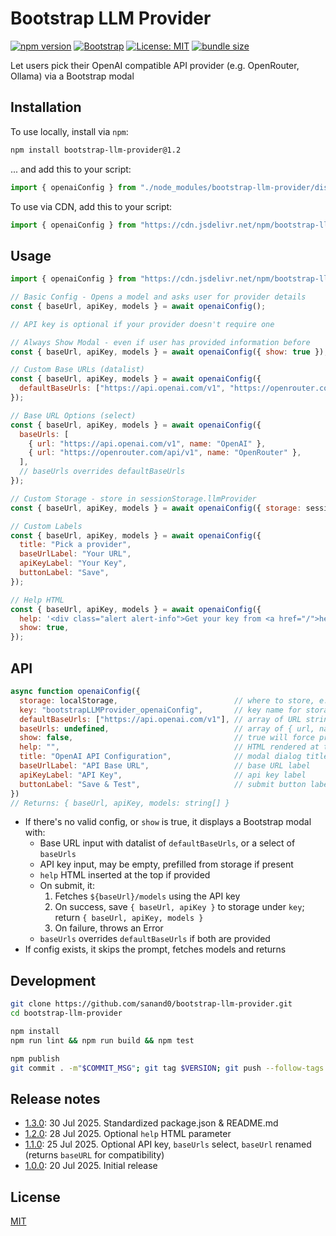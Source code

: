 # Bootstrap LLM Provider

[![npm version](https://img.shields.io/npm/v/bootstrap-llm-provider.svg)](https://www.npmjs.com/package/bootstrap-llm-provider)
[![Bootstrap](https://img.shields.io/badge/Framework-Bootstrap%205-7952b3)](https://getbootstrap.com/)
[![License: MIT](https://img.shields.io/badge/License-MIT-yellow.svg)](https://opensource.org/licenses/MIT)
[![bundle size](https://img.shields.io/bundlephobia/minzip/bootstrap-llm-provider)](https://bundlephobia.com/package/bootstrap-llm-provider)

Let users pick their OpenAI compatible API provider (e.g. OpenRouter, Ollama) via a Bootstrap modal

## Installation

To use locally, install via `npm`:

```bash
npm install bootstrap-llm-provider@1.2
```

... and add this to your script:

```js
import { openaiConfig } from "./node_modules/bootstrap-llm-provider/dist/bootstrap-llm-provider.js";
```

To use via CDN, add this to your script:

```js
import { openaiConfig } from "https://cdn.jsdelivr.net/npm/bootstrap-llm-provider@1.2";
```

## Usage

```js
import { openaiConfig } from "https://cdn.jsdelivr.net/npm/bootstrap-llm-provider@1.2";

// Basic Config - Opens a model and asks user for provider details
const { baseUrl, apiKey, models } = await openaiConfig();

// API key is optional if your provider doesn't require one

// Always Show Modal - even if user has provided information before
const { baseUrl, apiKey, models } = await openaiConfig({ show: true });

// Custom Base URLs (datalist)
const { baseUrl, apiKey, models } = await openaiConfig({
  defaultBaseUrls: ["https://api.openai.com/v1", "https://openrouter.com/api/v1"],
});

// Base URL Options (select)
const { baseUrl, apiKey, models } = await openaiConfig({
  baseUrls: [
    { url: "https://api.openai.com/v1", name: "OpenAI" },
    { url: "https://openrouter.com/api/v1", name: "OpenRouter" },
  ],
  // baseUrls overrides defaultBaseUrls
});

// Custom Storage - store in sessionStorage.llmProvider
const { baseUrl, apiKey, models } = await openaiConfig({ storage: sessionStorage, key: "llmProvider" });

// Custom Labels
const { baseUrl, apiKey, models } = await openaiConfig({
  title: "Pick a provider",
  baseUrlLabel: "Your URL",
  apiKeyLabel: "Your Key",
  buttonLabel: "Save",
});

// Help HTML
const { baseUrl, apiKey, models } = await openaiConfig({
  help: '<div class="alert alert-info">Get your key from <a href="/">here</a></div>',
  show: true,
});
```

[](bootstrap-llm-provider.html ":include")

## API

```js
async function openaiConfig({
  storage: localStorage,                          // where to store, e.g. sessionStorage
  key: "bootstrapLLMProvider_openaiConfig",       // key name for storage
  defaultBaseUrls: ["https://api.openai.com/v1"], // array of URL strings for user to pick from
  baseUrls: undefined,                            // array of { url, name } objects
  show: false,                                    // true will force prompt even if config exists
  help: "",                                       // HTML rendered at top of modal
  title: "OpenAI API Configuration",              // modal dialog title
  baseUrlLabel: "API Base URL",                   // base URL label
  apiKeyLabel: "API Key",                         // api key label
  buttonLabel: "Save & Test",                     // submit button label
})
// Returns: { baseUrl, apiKey, models: string[] }
```

- If there's no valid config, or `show` is true, it displays a Bootstrap modal with:
  - Base URL input with datalist of `defaultBaseUrls`, or a select of `baseUrls`
  - API key input, may be empty, prefilled from storage if present
  - `help` HTML inserted at the top if provided
  - On submit, it:
    1. Fetches `${baseUrl}/models` using the API key
    2. On success, save `{ baseUrl, apiKey }` to storage under `key`; return `{ baseUrl, apiKey, models }`
    3. On failure, throws an Error
  - `baseUrls` overrides `defaultBaseUrls` if both are provided
- If config exists, it skips the prompt, fetches models and returns

## Development

```bash
git clone https://github.com/sanand0/bootstrap-llm-provider.git
cd bootstrap-llm-provider

npm install
npm run lint && npm run build && npm test

npm publish
git commit . -m"$COMMIT_MSG"; git tag $VERSION; git push --follow-tags
```

## Release notes

- [1.3.0](https://npmjs.com/package/bootstrap-llm-provider/v/1.3.0): 30 Jul 2025. Standardized package.json & README.md
- [1.2.0](https://npmjs.com/package/bootstrap-llm-provider/v/1.2.0): 28 Jul 2025. Optional `help` HTML parameter
- [1.1.0](https://npmjs.com/package/bootstrap-llm-provider/v/1.1.0): 25 Jul 2025. Optional API key, `baseUrls` select, `baseUrl` renamed (returns `baseURL` for compatibility)
- [1.0.0](https://npmjs.com/package/bootstrap-llm-provider/v/1.0.0): 20 Jul 2025. Initial release

## License

[MIT](LICENSE)
